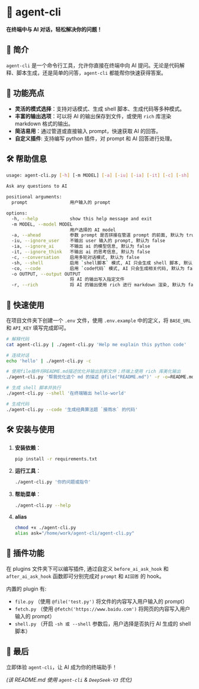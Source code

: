 # 🚀 agent-cli

**在终端中与 AI 对话，轻松解决你的问题！**

## 📖 简介

`agent-cli` 是一个命令行工具，允许你直接在终端中向 AI 提问。无论是代码解释、脚本生成，还是简单的问答，`agent-cli` 都能帮你快速获得答案。

## 🌟 功能亮点

- **灵活的模式选择**：支持对话模式、生成 shell 脚本、生成代码等多种模式。
- **丰富的输出选项**：可以将 AI 的输出保存到文件，或使用 `rich` 库渲染 markdown 格式的输出。
- **简洁易用**：通过管道或直接输入 prompt，快速获取 AI 的回答。
- **自定义插件**: 支持编写 python 插件，对 prompt 和 AI 回答进行处理。

## 🛠️ 帮助信息

```bash
usage: agent-cli.py [-h] [-m MODEL] [-a] [-iu] [-ia] [-it] [-c] [-sh] [-co] [-o OUTPUT] [-r] [prompt]

Ask any questions to AI

positional arguments:
  prompt                用户输入的 prompt

options:
  -h, --help            show this help message and exit
  -m MODEL, --model MODEL
                        用户选择的 AI model
  -a, --ahead           参数 prompt 是否拼接在管道 prompt 的前面, 默认为 true
  -iu, --ignore_user    不输出 user 输入的 prompt, 默认为 false
  -ia, --ignore_ai      不输出 ai 的模型信息, 默认为 false
  -it, --ignore_think   不输出 ai 的思考信息, 默认为 false
  -c, --conversation    启用多轮对话模式, 默认为 false
  -sh, --shell          启用 `shell脚本` 模式, AI 只会生成 shell 脚本, 默认为 false
  -co, --code           启用 `code代码` 模式, AI 只会生成相关代码, 默认为 false
  -o OUTPUT, --output OUTPUT
                        将 AI 的输出写入指定文件
  -r, --rich            将 AI 的输出使用 rich 进行 markdown 渲染, 默认为 false
```

## 🚀 快速使用

在项目文件夹下创建一个 `.env` 文件，使用 `.env.example` 中的定义，将 `BASE_URL` 和 `API_KEY` 填写完成即可。

```bash
# 解释代码
cat agent-cli.py | ./agent-cli.py 'Help me explain this python code'

# 连续对话
echo 'hello' | ./agent-cli.py -c

# 使用file插件将README.md描述优化并输出到新文件；终端上使用 rich 库美化输出
./agent-cli.py '帮我优化这个 md 的描述 @file("README.md")' -r -o=README.md.new

# 生成 shell 脚本并执行
./agent-cli.py --shell '在终端输出 hello-world'

# 生成代码
./agent-cli.py --code '生成经典算法题 `接雨水` 的代码'
```

## 🛠️ 安装与使用

1. **安装依赖**：

   ```bash
   pip install -r requirements.txt
   ```

2. **运行工具**：

   ```bash
   ./agent-cli.py '你的问题或指令'
   ```

3. **帮助菜单**：

   ```bash
   ./agent-cli.py --help
   ```

4. **alias**

    ```bash
    chmod +x ./agent-cli.py
    alias ask="/home/work/agent-cli/agent-cli.py"
    ```

## 🔌 插件功能

在 plugins 文件夹下可以编写插件, 通过自定义 `before_ai_ask_hook` 和 `after_ai_ask_hook` 函数即可分别完成对 `prompt` 和 `AI回答` 的 hook。

内置的 plugin 有:

- `file.py` （使用 `@file('test.py')` 将文件的内容写入用户输入的 prompt）
- `fetch.py` （使用 `@fetch('https://www.baidu.com')` 将网页的内容写入用户输入的 prompt）
- `shell.py` （开启 `-sh 或 --shell` 参数后，用户选择是否执行 AI 生成的 shell 脚本）

## 👋 最后

立即体验 `agent-cli`，让 AI 成为你的终端助手！

*(该 README.md 使用 `agent-cli` & `DeepSeek-V3` 优化)*
